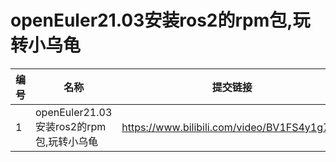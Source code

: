 # openEuler21.03安装ros2的rpm包,玩转小乌龟

| 编号 | 名称                                     | 提交链接                                    |
| ---- | ---------------------------------------- | ------------------------------------------- |
| 1    | openEuler21.03安装ros2的rpm包,玩转小乌龟 | https://www.bilibili.com/video/BV1FS4y1g74P |

